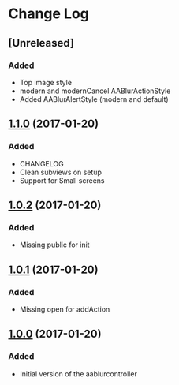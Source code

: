 # Change Log

## [Unreleased]

### Added
- Top image style
- modern and modernCancel AABlurActionStyle
- Added AABlurAlertStyle (modern and default)

## [1.1.0](https://github.com/anas10/AABlurAlertController/tree/1.1.0) (2017-01-20)
### Added
- CHANGELOG
- Clean subviews on setup
- Support for Small screens 

## [1.0.2](https://github.com/anas10/AABlurAlertController/tree/1.0.2) (2017-01-20)
### Added
- Missing public for init

## [1.0.1](https://github.com/anas10/AABlurAlertController/tree/1.0.1) (2017-01-20)
### Added
- Missing open for addAction

## [1.0.0](https://github.com/anas10/AABlurAlertController/tree/1.0.0) (2017-01-20)
### Added
- Initial version of the aablurcontroller